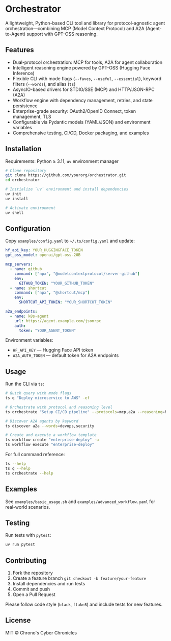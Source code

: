 # Orchestrator

A lightweight, Python-based CLI tool and library for protocol-agnostic agent orchestration—combining MCP (Model Context Protocol) and A2A (Agent-to-Agent) support with GPT-OSS reasoning.

## Features

- Dual-protocol orchestration: MCP for tools, A2A for agent collaboration  
- Intelligent reasoning engine powered by GPT-OSS (Hugging Face Inference)  
- Flexible CLI with mode flags (`--faves`, `--useful`, `--essential`), keyword filters (`--words`), and alias (`ts`)  
- AsyncIO-based drivers for STDIO/SSE (MCP) and HTTP/JSON-RPC (A2A)  
- Workflow engine with dependency management, retries, and state persistence  
- Enterprise-grade security: OAuth2/OpenID Connect, token management, TLS  
- Configurable via Pydantic models (YAML/JSON) and environment variables  
- Comprehensive testing, CI/CD, Docker packaging, and examples

## Installation

Requirements: Python ≥ 3.11, `uv` environment manager

```bash
# Clone repository
git clone https://github.com/yourorg/orchestrator.git
cd orchestrator

# Initialize `uv` environment and install dependencies
uv init
uv install

# Activate environment
uv shell
```

## Configuration

Copy `examples/config.yaml` to `~/.ts/config.yaml` and update:

```yaml
hf_api_key: YOUR_HUGGINGFACE_TOKEN
gpt_oss_model: openai/gpt-oss-20B

mcp_servers:
  - name: github
    command: ["npx", "@modelcontextprotocol/server-github"]
    env:
      GITHUB_TOKEN: "YOUR_GITHUB_TOKEN"
  - name: shortcut
    command: ["npx", "@shortcut/mcp"]
    env:
      SHORTCUT_API_TOKEN: "YOUR_SHORTCUT_TOKEN"

a2a_endpoints:
  - name: k8s-agent
    url: https://agent.example.com/jsonrpc
    auth:
      token: "YOUR_AGENT_TOKEN"
```

Environment variables:

- `HF_API_KEY` — Hugging Face API token  
- `A2A_AUTH_TOKEN` — default token for A2A endpoints  

## Usage

Run the CLI via `ts`:

```bash
# Quick query with mode flags
ts q "Deploy microservice to AWS" -ef

# Orchestrate with protocol and reasoning level
ts orchestrate "Setup CI/CD pipeline" --protocols=mcp,a2a --reasoning=high

# Discover A2A agents by keyword
ts discover a2a --words=devops,security

# Create and execute a workflow template
ts workflow create "enterprise-deploy" -u
ts workflow execute "enterprise-deploy"
```

For full command reference:

```bash
ts --help
ts q --help
ts orchestrate --help
```

## Examples

See `examples/basic_usage.sh` and `examples/advanced_workflow.yaml` for real-world scenarios.

## Testing

Run tests with `pytest`:

```bash
uv run pytest
```

## Contributing

1. Fork the repository  
2. Create a feature branch `git checkout -b feature/your-feature`  
3. Install dependencies and run tests  
4. Commit and push  
5. Open a Pull Request  

Please follow code style (`black`, `flake8`) and include tests for new features.

## License

MIT © Chrono's Cyber Chronicles
